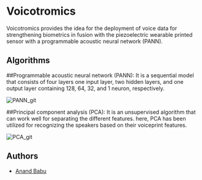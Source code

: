 




# Voicotromics
Voicotromics provides the idea for the deployment of voice data for strengthening biometrics in fusion with the piezoelectric wearable printed sensor with a programmable acoustic neural network (PANN).

## Algorithms
##Programmable acoustic neural network (PANN):
It is a sequential model that consists of four layers one input layer, two hidden layers, and one output layer containing 128, 64, 32, and 1 neuron, respectively.

![PANN_git](https://github.com/ABnano/Voicotromics/assets/72018919/1e1de7ce-fe88-4e1a-96b2-13b04a644a7b)

##Principal component analysis (PCA):
It is an unsupervised algorithm that can work well for separating the different features. here, PCA has been utilized for recognizing the speakers based on their voiceprint features.

![PCA_git](https://github.com/ABnano/Voicotromics/assets/72018919/324e4997-0cd1-492b-8023-181064798173)



## Authors

- [Anand Babu](https://github.com/ABnano)
